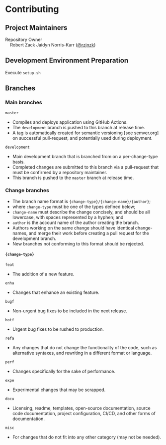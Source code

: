# Contributing

## Project Maintainers

Repository Owner<br>
&nbsp;&nbsp;&nbsp;&nbsp;Robert Zack Jaidyn Norris-Karr ([@rzjnzk](http://github.com/rzjnzk))

## Development Environment Preparation

Execute `setup.sh`

## Branches

### Main branches

`master`   
- Compiles and deploys application using GitHub Actions. 
- The `development` branch is pushed to this branch at release time.
- A tag is automatically created for semantic versioning [see semver.org] on successful pull-request, and potentially used during deployment.

`development`
- Main development branch that is branched from on a per-change-type basis.
- Completed changes are submitted to this branch via a pull-request that must be confirmed by a repository maintainer.
- This branch is pushed to the `master` branch at release time.

### Change branches 

- The branch name format is `{change-type}/{change-name}/{author}`;
- where `change-type` must be one of the types defined below; 
- `change-name` must describe the change concisely, and should be all lowercase, with spaces represented by a hyphen; and
- `author` is the account name of the author creating the branch.
- Authors working on the same change should have identical change-names, and merge their work before creating a pull request for the development branch.
- New branches not conforming to this format should be rejected.

#### `{change-type}`

`feat`
- The addition of a new feature.

`enha`		
- Changes that enhance an existing feature.

`bugf`
- Non-urgent bug fixes to be included in the next release.

`hotf`		
- Urgent bug fixes to be rushed to production.

`refa`		
- Any changes that do not change the functionality of the code, such as alternative syntaxes, and rewriting in a different format or language.

`perf`		
 - Changes specifically for the sake of performance.

`expe`		
- Experimental changes that may be scrapped.

`docu`
- Licensing, readme, templates, open-source documentation, source code documentation, project configuration, CI/CD, and other forms of documentation.

`misc`		
- For changes that do not fit into any other category (may not be needed).
